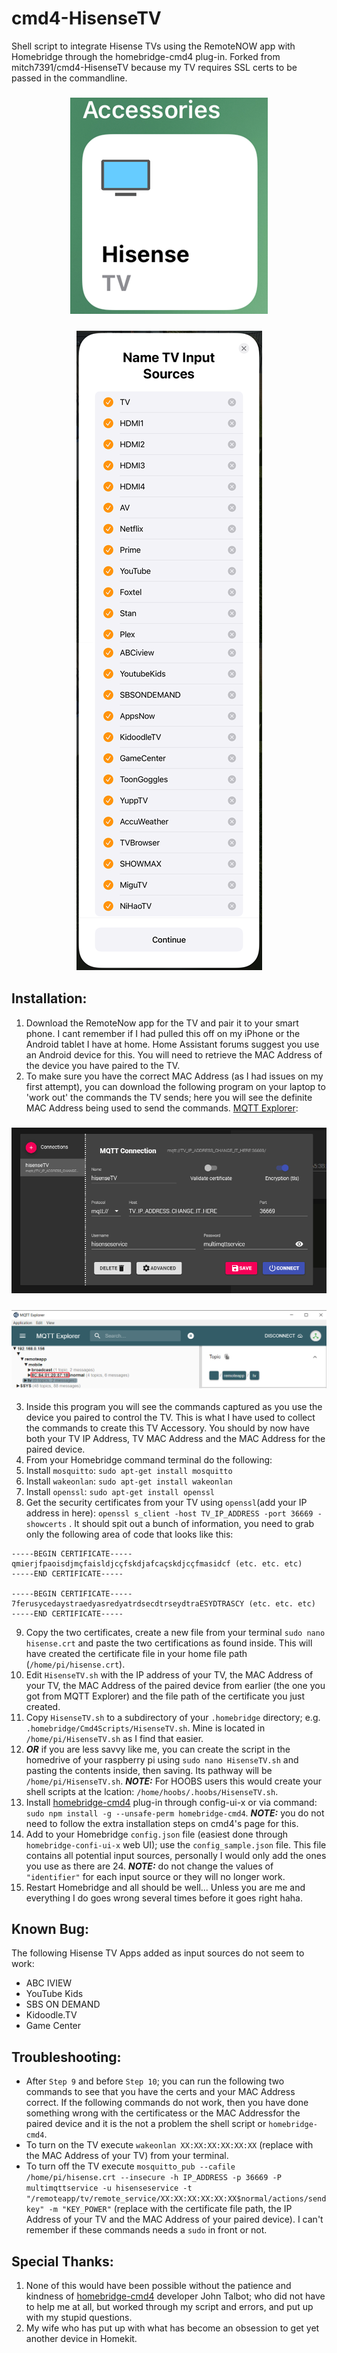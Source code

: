 # cmd4-HisenseTV
Shell script to integrate Hisense TVs using the RemoteNOW app with Homebridge through the homebridge-cmd4 plug-in.
Forked from mitch7391/cmd4-HisenseTV because my TV requires SSL certs to be passed in the commandline.

<h3 align="center">
  <img src="https://github.com/mitch7391/cmd4-HisenseTV/blob/main/Screenshots/HisenseTV.PNG">
</h3>

<h3 align="center">
  <img src="https://github.com/mitch7391/cmd4-HisenseTV/blob/main/Screenshots/TVInputSources.png">
</h3>

## Installation:
1. Download the RemoteNow app for the TV and pair it to your smart phone. I cant remember if I had pulled this off on my iPhone or the Android tablet I have at home. Home Assistant forums suggest you use an Android device for this. You will need to retrieve the MAC Address of the device you have paired to the TV.
2. To make sure you have the correct MAC Address (as I had issues on my first attempt), you can download the following program on your laptop to 'work out' the commands the TV sends; here you will see the definite MAC Address being used to send the commands. [MQTT Explorer](http://mqtt-explorer.com/):

<h3 align="center">
  <img src="https://github.com/mitch7391/cmd4-HisenseTV/blob/main/Screenshots/MQTTExplorer.png">
</h3>

<h3 align="center">
  <img src="https://github.com/mitch7391/cmd4-HisenseTV/blob/main/Screenshots/PairedDeviceMAC.png">
</h3>

3. Inside this program you will see the commands captured as you use the device you paired to control the TV. This is what I have used to collect the commands to create this TV Accessory. You should by now have both your TV IP Address, TV MAC Address and the MAC Address for the paired device.
4. From your Homebridge command terminal do the following:
5. Install `mosquitto`: `sudo apt-get install mosquitto`
6. Install `wakeonlan`: `sudo apt-get install wakeonlan`
7. Install `openssl`: `sudo apt-get install openssl`
8. Get the security certificates from your TV using `openssl`(add your IP address in here): `openssl s_client -host TV_IP_ADDRESS -port 36669 -showcerts` . It should spit out a bunch of information, you need to grab only the following area of code that looks like this:

```
-----BEGIN CERTIFICATE-----
qmierjfpaoisdjmçfaisldjcçfskdjafcaçskdjcçfmasidcf (etc. etc. etc)
-----END CERTIFICATE-----

-----BEGIN CERTIFICATE-----
7ferusycedaystraedyasredyatrdsecdtrseydtraESYDTRASCY (etc. etc. etc)
-----END CERTIFICATE-----
```

9. Copy the two certificates, create a new file from your terminal `sudo nano hisense.crt` and paste the two certifications as found inside. This will have created the certificate file in your home file path (`/home/pi/hisense.crt`).
10. Edit `HisenseTV.sh` with the IP address of your TV, the MAC Address of your TV, the MAC Address of the paired device from earlier (the one you got from MQTT Explorer) and the file path of the certificate you just created.
11. Copy `HisenseTV.sh` to a subdirectory of your `.homebridge` directory; e.g. `.homebridge/Cmd4Scripts/HisenseTV.sh`. Mine is located in `/home/pi/HisenseTV.sh` as I find that easier. 
12. <B><I>OR</B></I> if you are less savvy like me, you can create the script in the homedrive of your raspberry pi using `sudo nano HisenseTV.sh` and pasting the contents inside, then saving. Its pathway will be `/home/pi/HisenseTV.sh`. <B><I>NOTE:</B></I> For HOOBS users this would create your shell scripts at the lcation: `/home/hoobs/.hoobs/HisenseTV.sh`.
13. Install [homebridge-cmd4](https://github.com/ztalbot2000/homebridge-cmd4) plug-in through config-ui-x or via command: `sudo npm install -g --unsafe-perm homebridge-cmd4`. <B><I>NOTE:</B></I> you do not need to follow the extra installation steps on cmd4's page for this.
14. Add to your Homebridge `config.json` file (easiest done through `homebridge-confi-ui-x` web UI); use the `config_sample.json` file. This file contains all potential input sources, personally I would only add the ones you use as there are 24. <B><I>NOTE:</B></I> do not change the values of `"identifier"` for each input source or they will no longer work.
15. Restart Homebridge and all should be well... Unless you are me and everything I do goes wrong several times before it goes right haha.

## Known Bug:
The following Hisense TV Apps added as input sources do not seem to work:
- ABC IVIEW
- YouTube Kids
- SBS ON DEMAND
- Kidoodle.TV
- Game Center

## Troubleshooting:
- After `Step 9` and before `Step 10`; you can run the following two commands to see that you have the certs and your MAC Address correct. If the following commands do not work, then you have done something wrong with the certificatess or the MAC Addressfor the paired device and it is the not a problem the shell script or `homebridge-cmd4`. 
- To turn on the TV execute `wakeonlan XX:XX:XX:XX:XX:XX` (replace with the MAC Address of your TV) from your terminal.
- To turn off the TV execute `mosquitto_pub --cafile /home/pi/hisense.crt --insecure -h IP_ADDRESS -p 36669 -P multimqttservice -u hisenseservice -t "/remoteapp/tv/remote_service/XX:XX:XX:XX:XX:XX$normal/actions/sendkey" -m "KEY_POWER"` (replace with the certificate file path, the IP Address of your TV and the MAC Address of your paired device). I can't remember if these commands needs a `sudo` in front or not.

## Special Thanks:
1. None of this would have been possible without the patience and kindness of [homebridge-cmd4](https://github.com/ztalbot2000/homebridge-cmd4) developer John Talbot; who did not have to help me at all, but worked through my script and errors, and put up with my stupid questions.
2. My wife who has put up with what has become an obsession to get yet another device in Homekit.
